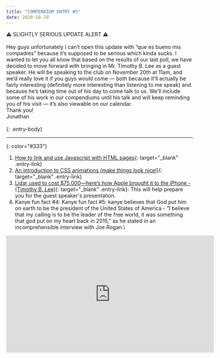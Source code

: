 ```yaml
---
title: "COMPENDIUM ENTRY #5"
date: 2020-10-29
---
```


⚠️  SLIGHTLY SERIOUS UPDATE ALERT ⚠️
<br>
<br>
Hey guys unfortunately I can’t open this update with “que es bueno mis compadres” because it’s supposed to be serious which kinda sucks. 
I wanted to let you all know that based on the results of our last poll, we have decided to move forward with bringing in Mr. Timothy B. Lee as a guest speaker. He will be speaking to the club on November 20th at 11am, and we’d really love it if you guys would come — both because it’ll actually be fairly interesting (definitely more interesting than listening to me speak) and because he’s taking time out of his day to come talk to us. 
We’ll include some of his work in our compendiums until his talk and will keep reminding you of his visit — it’s also viewable on our calendar.
<br>
Thank you!
<br>
Jonathan 
<br>
<br>
{: .entry-body}

---
{: color="#333"}
1. [How to link and use Javascript with HTML pages](http://web.simmons.edu/~grabiner/comm244/weeknine/including-javascript.html){: target="_blank" .entry-link}
2. [An introduction to CSS animations (make things look nice!)](https://www.w3schools.com/css/css3_animations.asp){: target="_blank" .entry-link}
3. [Lidar used to cost $75,000—here’s how Apple brought it to the iPhone - (Timothy B. Lee)](https://arstechnica.com/cars/2020/10/the-technology-behind-the-iphone-lidar-may-be-coming-soon-to-cars/){: target="_blank" .entry-link}: This will help prepare you for the guest speaker's presentation.
4. Kanye fun fact #4:  Kanye fun fact #5: kanye believes that God put him on earth to be the president of the United States of America - “I believe that my calling is to be the leader of the free world, it was something that god put on my heart back in 2015,” as he stated in an incomprehensible interview with Joe Rogan.\
<iframe width="560" height="315" src="https://www.youtube.com/watch?v=qxOeWuAHOiw" frameborder="0" allowfullscreen> </iframe>
